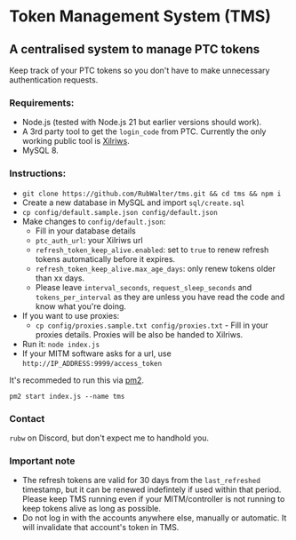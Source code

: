 # Token Management System (TMS)

## A centralised system to manage PTC tokens

Keep track of your PTC tokens so you don't have to make unnecessary authentication requests.

### Requirements:

- Node.js (tested with Node.js 21 but earlier versions should work).
- A 3rd party tool to get the `login_code` from PTC. Currently the only working public tool is [Xilriws](https://github.com/UnownHash/Xilriws-Public).
- MySQL 8.

### Instructions:

- `git clone https://github.com/RubWalter/tms.git && cd tms && npm i`
- Create a new database in MySQL and import `sql/create.sql`
- `cp config/default.sample.json config/default.json`
- Make changes to `config/default.json`:
    -  Fill in your database details
    -  `ptc_auth_url`: your Xilriws url
    - `refresh_token_keep_alive.enabled`: set to `true` to renew refresh tokens automatically before it expires.
    - `refresh_token_keep_alive.max_age_days`: only renew tokens older than xx days.
    - Please leave `interval_seconds`, `request_sleep_seconds` and `tokens_per_interval` as they are unless you have read the code and know what you're doing.
- If you want to use proxies:
    - `cp config/proxies.sample.txt config/proxies.txt`    - Fill in your proxies details. Proxies will be also be handed to Xilriws.
- Run it: `node index.js`
- If your MITM software asks for a url, use `http://IP_ADDRESS:9999/access_token`

It's recommeded to run this via [pm2](https://pm2.keymetrics.io/).

`pm2 start index.js --name tms`

### Contact

`rubw` on Discord, but don't expect me to handhold you. 

### Important note

- The refresh tokens are valid for 30 days from the `last_refreshed` timestamp, but it can be renewed indefintely if used within that period. Please keep TMS running even if your MITM/controller is not running to keep tokens alive as long as possible.
- Do not log in with the accounts anywhere else, manually or automatic. It will invalidate that account's token in TMS.
